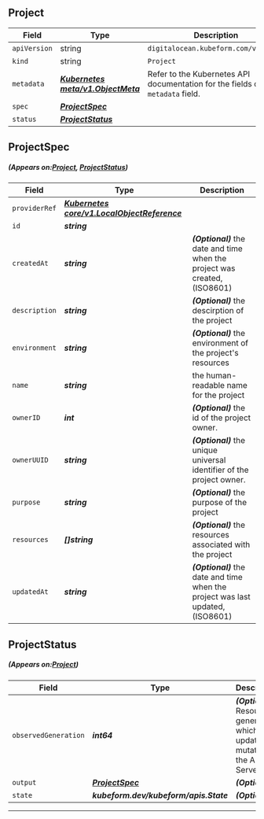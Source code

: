 ## Project
| Field | Type | Description |
| ------ | ----- | ----------- |
| `apiVersion` | string | `digitalocean.kubeform.com/v1alpha1` |
|    `kind` | string | `Project` |
| `metadata` | ***[Kubernetes meta/v1.ObjectMeta](https://kubernetes.io/docs/reference/generated/kubernetes-api/v1.13/#objectmeta-v1-meta)***|Refer to the Kubernetes API documentation for the fields of the `metadata` field.|
| `spec` | ***[ProjectSpec](#ProjectSpec)***||
| `status` | ***[ProjectStatus](#ProjectStatus)***||
## ProjectSpec
##### (Appears on:[Project](#Project), [ProjectStatus](#ProjectStatus))
| Field | Type | Description |
| ------ | ----- | ----------- |
| `providerRef` | ***[Kubernetes core/v1.LocalObjectReference](https://kubernetes.io/docs/reference/generated/kubernetes-api/v1.13/#localobjectreference-v1-core)***||
| `id` | ***string***||
| `createdAt` | ***string***| ***(Optional)*** the date and time when the project was created, (ISO8601)|
| `description` | ***string***| ***(Optional)*** the descirption of the project|
| `environment` | ***string***| ***(Optional)*** the environment of the project's resources|
| `name` | ***string***|the human-readable name for the project|
| `ownerID` | ***int***| ***(Optional)*** the id of the project owner.|
| `ownerUUID` | ***string***| ***(Optional)*** the unique universal identifier of the project owner.|
| `purpose` | ***string***| ***(Optional)*** the purpose of the project|
| `resources` | ***[]string***| ***(Optional)*** the resources associated with the project|
| `updatedAt` | ***string***| ***(Optional)*** the date and time when the project was last updated, (ISO8601)|
## ProjectStatus
##### (Appears on:[Project](#Project))
| Field | Type | Description |
| ------ | ----- | ----------- |
| `observedGeneration` | ***int64***| ***(Optional)*** Resource generation, which is updated on mutation by the API Server.|
| `output` | ***[ProjectSpec](#ProjectSpec)***| ***(Optional)*** |
| `state` | ***kubeform.dev/kubeform/apis.State***| ***(Optional)*** |
---
